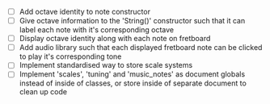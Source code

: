 - [ ] Add octave identity to note constructor
- [ ] Give octave information to the 'String()' constructor such that it can label each note with it's corresponding octave
- [ ] Display octave identity along with each note on fretboard
- [ ] Add audio library such that each displayed fretboard note can be clicked to play it's corresponding tone
- [ ] Implement standardised way to store scale systems
- [ ] Implement 'scales', 'tuning' and 'music_notes' as document globals instead of inside of classes, or store inside of separate document to clean up code
